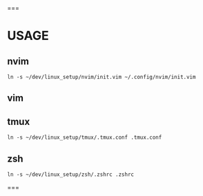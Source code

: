 ===
# USAGE

## nvim
```
ln -s ~/dev/linux_setup/nvim/init.vim ~/.config/nvim/init.vim
```

## vim

## tmux
```
ln -s ~/dev/linux_setup/tmux/.tmux.conf .tmux.conf
```

## zsh
```
ln -s ~/dev/linux_setup/zsh/.zshrc .zshrc
```
===
